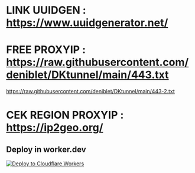 # LINK UUIDGEN : https://www.uuidgenerator.net/
# FREE PROXYIP : https://raw.githubusercontent.com/deniblet/DKtunnel/main/443.txt
https://raw.githubusercontent.com/deniblet/DKtunnel/main/443-2.txt
# CEK REGION PROXYIP : https://ip2geo.org/
## Deploy in worker.dev
   [![Deploy to Cloudflare Workers](https://deploy.workers.cloudflare.com/button)](https://deploy.workers.cloudflare.com/?url=https://github.com/SonzaiEkkusu/EDtunnel)
